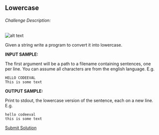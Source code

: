 ## Lowercase
###### Challenge Description:
![alt text](https://www.codeeval.com/static/images/kbase/lowercase.png)

Given a string write a program to convert it into lowercase.



**INPUT SAMPLE:**

The first argument will be a path to a filename containing sentences, one per line. You can assume all characters are from the english language. E.g.
```
HELLO CODEEVAL
This is some text
```

**OUTPUT SAMPLE:**

Print to stdout, the lowercase version of the sentence, each on a new line. E.g.
```
hello codeeval
this is some text
```

[Submit Solution](https://www.codeeval.com/open_challenges/20)
